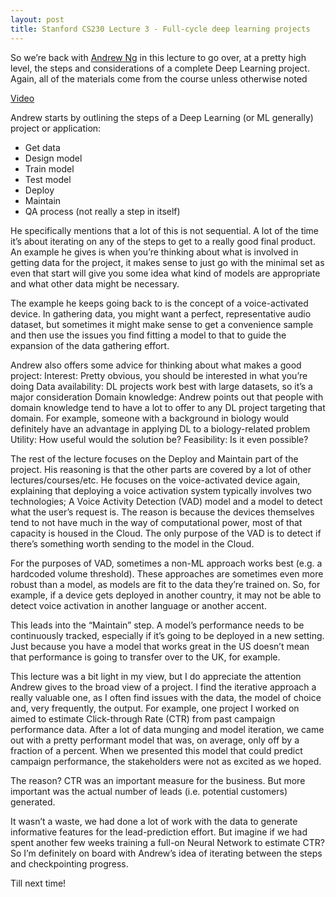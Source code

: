 ```yaml
---
layout: post
title: Stanford CS230 Lecture 3 - Full-cycle deep learning projects
---
```



So we’re back with [Andrew Ng](https://twitter.com/AndrewYNg) in this lecture to go over, at a pretty high level, the steps and considerations of a complete Deep Learning project.  Again, all of the materials come from the course unless otherwise noted

[Video](http://onlinehub.stanford.edu/cs230/181010-cs230-720)

Andrew starts by outlining the steps of a Deep Learning (or ML generally) project or application:
- Get data
- Design model
- Train model
- Test model
- Deploy
- Maintain
- QA process (not really a step in itself)

He specifically mentions that a lot of this is not sequential.  A lot of the time it’s about iterating on any of the steps to get to a really good final product.  An example he gives is when you’re thinking about what is involved in getting data for the project, it makes sense to just go with the minimal set as even that start will give you some idea what kind of models are appropriate and what other data might be necessary.

The example he keeps going back to is the concept of a voice-activated device.  In gathering data, you might want a perfect, representative audio dataset, but sometimes it might make sense to get a convenience sample and then use the issues you find fitting a model to that to guide the expansion of the data gathering effort.

Andrew also offers some advice for thinking about what makes a good project:
Interest: Pretty obvious, you should be interested in what you’re doing
Data availability: DL projects work best with large datasets, so it’s a major consideration
Domain knowledge: Andrew points out that people with domain knowledge tend to have a lot to offer to any DL project targeting that domain.  For example, someone with a background in biology would definitely have an advantage in applying DL to a biology-related problem
Utility: How useful would the solution be?
Feasibility: Is it even possible?

The rest of the lecture focuses on the Deploy and Maintain part of the project.  His reasoning is that the other parts are covered by a lot of other lectures/courses/etc.  He focuses on the voice-activated device again, explaining that deploying a voice activation system typically involves two technologies; A Voice Activity Detection (VAD) model and a model to detect what the user’s request is.  The reason is because the devices themselves tend to not have much in the way of computational power, most of that capacity is housed in the Cloud.  The only purpose of the VAD is to detect if there’s something worth sending to the model in the Cloud.

For the purposes of VAD, sometimes a non-ML approach works best (e.g. a hardcoded volume threshold).  These approaches are sometimes even more robust than a model, as models are fit to the data they’re trained on.  So, for example, if a device gets deployed in another country, it may not be able to detect voice activation in another language or another accent.

This leads into the “Maintain” step.  A model’s performance needs to be continuously tracked, especially if it’s going to be deployed in a new setting.  Just because you have a model that works great in the US doesn’t mean that performance is going to transfer over to the UK, for example.

This lecture was a bit light in my view, but I do appreciate the attention Andrew gives to the broad view of a project.  I find the iterative approach a really valuable one, as I often find issues with the data, the model of choice and, very frequently, the output.  For example, one project I worked on aimed to estimate Click-through Rate (CTR) from past campaign performance data.  After a lot of data munging and model iteration, we came out with a pretty performant model that was, on average, only off by a fraction of a percent.  When we presented this model that could predict campaign performance, the stakeholders were not as excited as we hoped.

The reason? CTR was an important measure for the business.  But more important was the actual number of leads (i.e. potential customers) generated.

It wasn’t a waste, we had done a lot of work with the data to generate informative features for the lead-prediction effort.  But imagine if we had spent another few weeks training a full-on Neural Network to estimate CTR? So I’m definitely on board with Andrew’s idea of iterating between the steps and checkpointing progress.

Till next time!
